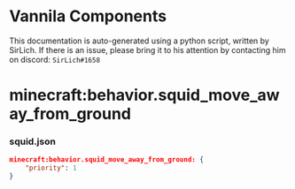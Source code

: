 # Vannila Components
This documentation is auto-generated using a python script, written by SirLich. If there is an issue, please bring it to his attention by contacting him on discord: `SirLich#1658`

# minecraft:behavior.squid_move_away_from_ground
### squid.json
```JSON
minecraft:behavior.squid_move_away_from_ground: {
    "priority": 1
}
```

